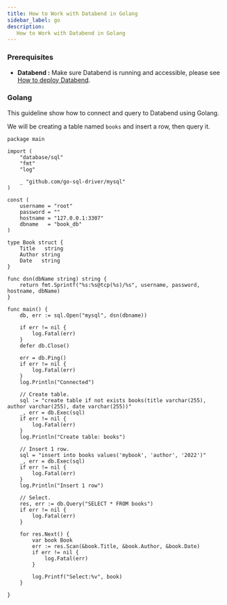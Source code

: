 ```yaml
---
title: How to Work with Databend in Golang
sidebar_label: go
description:
   How to Work with Databend in Golang
---
```


### Prerequisites

* **Databend :** Make sure Databend is running and accessible, please see [How to deploy Databend](/doc/category/deploy).


### Golang

This guideline show how to connect and query to Databend using Golang.

We will be creating a table named `books` and insert a row, then query it.

```text
package main

import (
	"database/sql"
	"fmt"
	"log"

	_ "github.com/go-sql-driver/mysql"
)

const (
	username = "root"
	password = ""
	hostname = "127.0.0.1:3307"
	dbname   = "book_db"
)

type Book struct {
	Title   string
	Author string
	Date   string
}

func dsn(dbName string) string {
	return fmt.Sprintf("%s:%s@tcp(%s)/%s", username, password, hostname, dbName)
}

func main() {
	db, err := sql.Open("mysql", dsn(dbname))

	if err != nil {
		log.Fatal(err)
	}
	defer db.Close()

	err = db.Ping()
	if err != nil {
		log.Fatal(err)
	}
	log.Println("Connected")

	// Create table.
	sql := "create table if not exists books(title varchar(255), author varchar(255), date varchar(255))"
	_, err = db.Exec(sql)
	if err != nil {
		log.Fatal(err)
	}
	log.Println("Create table: books")

	// Insert 1 row.
	sql = "insert into books values('mybook', 'author', '2022')"
	_, err = db.Exec(sql)
	if err != nil {
		log.Fatal(err)
	}
	log.Println("Insert 1 row")

	// Select.
	res, err := db.Query("SELECT * FROM books")
	if err != nil {
		log.Fatal(err)
	}

	for res.Next() {
		var book Book
		err := res.Scan(&book.Title, &book.Author, &book.Date)
		if err != nil {
			log.Fatal(err)
		}

		log.Printf("Select:%v", book)
	}

}
```
